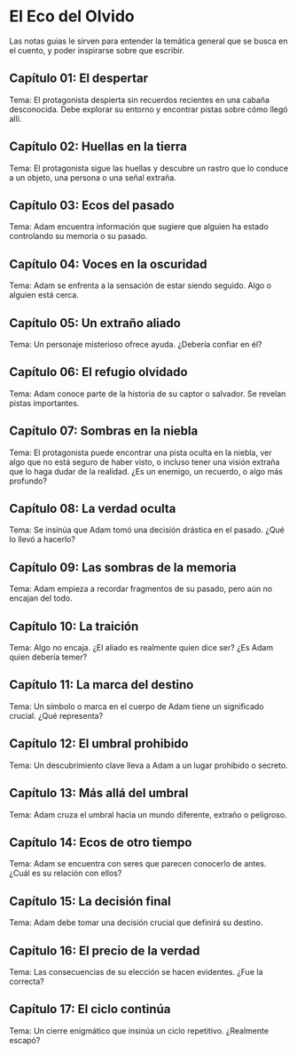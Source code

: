 # El Eco del Olvido

Las notas guias le sirven para entender la temática general que se busca en el cuento, y poder inspirarse sobre que escribir.

## Capítulo 01: El despertar
Tema: El protagonista despierta sin recuerdos recientes en una cabaña desconocida. Debe explorar su entorno y encontrar pistas sobre cómo llegó allí.

## Capítulo 02: Huellas en la tierra
Tema: El protagonista sigue las huellas y descubre un rastro que lo conduce a un objeto, una persona o una señal extraña.

## Capítulo 03: Ecos del pasado
Tema: Adam encuentra información que sugiere que alguien ha estado controlando su memoria o su pasado.

## Capítulo 04: Voces en la oscuridad
Tema: Adam se enfrenta a la sensación de estar siendo seguido. Algo o alguien está cerca.

## Capítulo 05: Un extraño aliado
Tema: Un personaje misterioso ofrece ayuda. ¿Debería confiar en él?

## Capítulo 06: El refugio olvidado
Tema: Adam conoce parte de la historia de su captor o salvador. Se revelan pistas importantes.

## Capítulo 07: Sombras en la niebla
Tema: El protagonista puede encontrar una pista oculta en la niebla, ver algo que no está seguro de haber visto, o incluso tener una visión extraña que lo haga dudar de la realidad. ¿Es un enemigo, un recuerdo, o algo más profundo?

## Capítulo 08: La verdad oculta
Tema: Se insinúa que Adam tomó una decisión drástica en el pasado. ¿Qué lo llevó a hacerlo?

## Capítulo 09: Las sombras de la memoria
Tema: Adam empieza a recordar fragmentos de su pasado, pero aún no encajan del todo.

## Capítulo 10: La traición
Tema: Algo no encaja. ¿El aliado es realmente quien dice ser? ¿Es Adam quien debería temer?

## Capítulo 11: La marca del destino
Tema: Un símbolo o marca en el cuerpo de Adam tiene un significado crucial. ¿Qué representa?

## Capítulo 12: El umbral prohibido
Tema: Un descubrimiento clave lleva a Adam a un lugar prohibido o secreto.

## Capítulo 13: Más allá del umbral
Tema: Adam cruza el umbral hacia un mundo diferente, extraño o peligroso.

## Capítulo 14: Ecos de otro tiempo
Tema: Adam se encuentra con seres que parecen conocerlo de antes. ¿Cuál es su relación con ellos?

## Capítulo 15: La decisión final
Tema: Adam debe tomar una decisión crucial que definirá su destino.

## Capítulo 16: El precio de la verdad
Tema: Las consecuencias de su elección se hacen evidentes. ¿Fue la correcta?

## Capítulo 17: El ciclo continúa
Tema: Un cierre enigmático que insinúa un ciclo repetitivo. ¿Realmente escapó?
